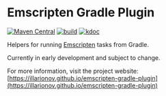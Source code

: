 # Emscripten Gradle Plugin

[![Maven Central](https://img.shields.io/maven-central/v/at.released.builder.emscripten/emscripten-plugin)][Maven Central]
[![build](https://github.com/illarionov/emscripten-gradle-plugin/actions/workflows/Build.yml/badge.svg)](https://github.com/illarionov/emscripten-gradle-plugin/actions/workflows/Build.yml)
[![kdoc](https://img.shields.io/badge/API_reference-KDoc-blue)](https://illarionov.github.io/emscripten-gradle-plugin)

Helpers for running [Emscripten] tasks from Gradle.

Currently in early development and subject to change.

For more information, visit the project website: [https://illarionov.github.io/emscripten-gradle-plugin](https://illarionov.github.io/emscripten-gradle-plugin)

[Emscripten]: https://emscripten.org/
[Maven Central]: https://central.sonatype.com/artifact/at.released.builder.emscripten/plugin
